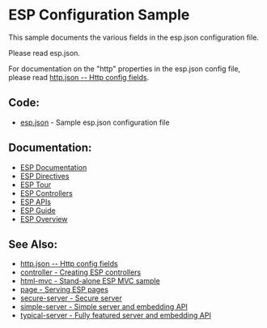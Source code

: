 ESP Configuration Sample
===

This sample documents the various fields in the esp.json configuration file.

Please read esp.json.

For documentation on the "http" properties in the esp.json config file, please read
[http.json -- Http config fields](https://github.com/embedthis/http/tree/dev/samples/config).

Code:
---
* [esp.json](esp.json) - Sample esp.json configuration file

Documentation:
---
* [ESP Documentation](https://www.embedthis.com/esp/doc/index.html)
* [ESP Directives](https://www.embedthis.com/esp/doc/users/dir/esp.html)
* [ESP Tour](https://www.embedthis.com/esp/doc/users/tour.html)
* [ESP Controllers](https://www.embedthis.com/esp/doc/users/controllers.html)
* [ESP APIs](https://www.embedthis.com/esp/doc/ref/api/esp.html)
* [ESP Guide](https://www.embedthis.com/esp/doc/users/index.html)
* [ESP Overview](https://www.embedthis.com/esp/doc/index.html)

See Also:
---
* [http.json -- Http config fields](https://github.com/embedthis/http/tree/dev/samples/config)
* [controller - Creating ESP controllers](../controller/README.md)
* [html-mvc - Stand-alone ESP MVC sample](../html-mvc/README.md)
* [page - Serving ESP pages](../page/README.md)
* [secure-server - Secure server](../secure-server/README.md)
* [simple-server - Simple server and embedding API](../simple-server/README.md)
* [typical-server - Fully featured server and embedding API](../typical-server/README.md)
